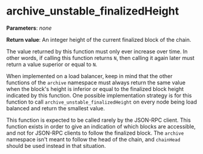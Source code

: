 # archive_unstable_finalizedHeight

**Parameters**: *none*

**Return value**: An integer height of the current finalized block of the chain.

The value returned by this function must only ever increase over time. In other words, if calling this function returns `N`, then calling it again later must return a value superior or equal to `N`.

When implemented on a load balancer, keep in mind that the other functions of the `archive` namespace must always return the same value when the block's height is inferior or equal to the finalized block height indicated by this function. One possible implementation strategy is for this function to call `archive_unstable_finalizedHeight` on every node being load balanced and return the smallest value.

This function is expected to be called rarely by the JSON-RPC client. This function exists in order to give an indication of which blocks are accessible, and not for JSON-RPC clients to follow the finalized block. The `archive` namespace isn't meant to follow the head of the chain, and `chainHead` should be used instead in that situation.
